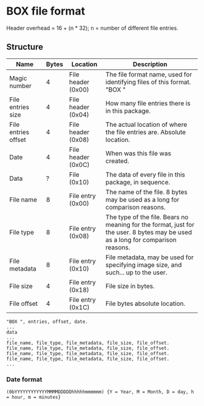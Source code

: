 # BOX file format

Header overhead = 16 + (n * 32); n = number of different file entries.

## Structure
|Name|Bytes|Location|Description|
|-|-|-|-|
|Magic number|4|File header (0x00)|The file format name, used for identifying files of this format. "BOX "|
|File entries size|4|File header (0x04)|How many file entries there is in this package.|
|File entries offset|4|File header (0x08)|The actual location of where the file entries are. Absolute location.|
|Date|4|File header (0x0C)|When was this file was created.|
|Data|?|File (0x10)|The data of every file in this package, in sequence.|
|File name|8|File entry (0x00)|The name of the file. 8 bytes may be used as a long for comparison reasons.|
|File type|8|File entry (0x08)|The type of the file. Bears no meaning for the format, just for the user. 8 bytes may be used as a long for comparison reasons.|
|File metadata|8|File entry (0x10)|File metadata, may be used for specifying image size, and such... up to the user.|
|File size|4|File entry (0x18)|File size in bytes.|
|File offset|4|File entry (0x1C)|File bytes absolute location.|

```
"BOX ", entries, offset, date.
...
data
...
file_name, file_type, file_metadata, file_size, file_offset.
file_name, file_type, file_metadata, file_size, file_offset.
file_name, file_type, file_metadata, file_size, file_offset.
file_name, file_type, file_metadata, file_size, file_offset.
...
```

### Date format
```(0bYYYYYYYYYYYYMMMMDDDDDhhhhhmmmmmm) {Y = Year, M = Month, D = day, h = hour, m = minutes}```